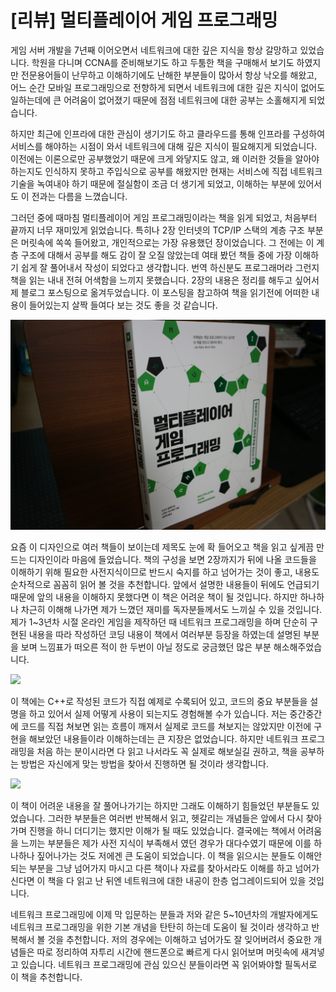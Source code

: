 # [리뷰] 멀티플레이어 게임 프로그래밍

게임 서버 개발을 7년째 이어오면서 네트워크에 대한 깊은 지식을 항상 갈망하고 있었습니다. 학원을 다니며 CCNA를 준비해보기도 하고 두툼한 책을 구매해서 보기도 하였지만 전문용어들이 난무하고 이해하기에도 난해한 부분들이 많아서 항상 낙오를 해왔고, 어느 순간 모바일 프로그래밍으로 전향하게 되면서 네트워크에 대한 깊은 지식이 없어도 일하는데에 큰 어려움이 없어졌기 때문에 점점 네트워크에 대한 공부는 소홀해지게 되었습니다. 



하지만 최근에 인프라에 대한 관심이 생기기도 하고 클라우드를 통해 인프라를 구성하여 서비스를 해야하는 시점이 와서 네트워크에 대해 깊은 지식이 필요해지게 되었습니다. 이전에는 이론으로만 공부했었기 때문에 크게 와닿지도 않고, 왜 이러한 것들을 알아야하는지도 인식하지 못하고 주입식으로 공부를 해왔지만 현재는 서비스에 직접 네트워크 기술을 녹여내야 하기 때문에 절실함이 조금 더 생기게 되었고, 이해하는 부분에 있어서도 이 전과는 다름을 느꼈습니다. 



그러던 중에 때마침 멀티플레이어 게임 프로그래밍이라는 책을 읽게 되었고, 처음부터 끝까지 너무 재미있게 읽었습니다. 특히나 2장 인터넷의 TCP/IP 스택의 계층 구조 부분은 머릿속에 쏙쏙 들어왔고, 개인적으로는 가장 유용했던 장이었습니다. 그 전에는 이 계층 구조에 대해서 공부를 해도 감이 잘 오질 않았는데 여태 봤던 책들 중에 가장 이해하기 쉽게 잘 풀어내서 작성이 되었다고 생각합니다. 번역 하신분도 프로그래머라 그런지 책을 읽는 내내 전혀 어색함을 느끼지 못했습니다. 2장의 내용은 정리를 해두고 싶어서 제 블로그 포스팅으로 옮겨두었습니다. 이 포스팅을 참고하여 책을 읽기전에 어떠한 내용이 들어있는지 살짝 들여다 보는 것도 좋을 것 같습니다.



![](images/review_1.JPG)



요즘 이 디자인으로 여러 책들이 보이는데 제목도 눈에 확 들어오고 책을 읽고 싶게끔 만드는 디자인이라 마음에 들었습니다. 책의 구성을 보면 2장까지가 뒤에 나올 코드들을 이해하기 위해 필요한 사전지식이므로 반드시 숙지를 하고 넘어가는 것이 좋고, 내용도 순차적으로 꼼꼼히 읽어 볼 것을 추천합니다. 앞에서 설명한 내용들이 뒤에도 언급되기 때문에 앞의 내용을 이해하지 못했다면 이 책은 어려운 책이 될 것입니다. 하지만 하나하나 차근히 이해해 나가면 제가 느꼈던 재미를 독자분들께서도 느끼실 수 있을 것입니다. 제가 1~3년차 시절 온라인 게임을 제작하던 때 네트워크 프로그래밍을 하며 단순히 구현된 내용을 따라 작성하던 코딩 내용이 책에서 여러부분 등장을 하였는데 설명된 부분을 보며 느낌표가 떠오른 적이 한 두번이 아닐 정도로 궁금했던 많은 부분 해소해주었습니다.



![](images/review_2.JPG)



이 책에는 C++로 작성된 코드가 직접 예제로 수록되어 있고, 코드의 중요 부분들을 설명을 하고 있어서 실제 어떻게 사용이 되는지도 경험해볼 수가 있습니다. 저는 중간중간에 코드를 직접 쳐보면 읽는 흐름이 깨져서 실제로 코드를 쳐보지는 않았지만 이전에 구현을 해보았던 내용들이라 이해하는데는 큰 지장은 없었습니다. 하지만 네트워크 프로그래밍을 처음 하는 분이시라면 다 읽고 나서라도 꼭 실제로 해보실길 권하고, 책을 공부하는 방법은 자신에게 맞는 방법을 찾아서 진행하면 될 것이라 생각합니다.



![](images/review_3.JPG)



이 책이 어려운 내용을 잘 풀어나가기는 하지만 그래도 이해하기 힘들었던 부분들도 있었습니다. 그러한 부분들은 여러번 반복해서 읽고, 헷갈리는 개념들은 앞에서 다시 찾아가며 진행을 하니 더디기는 했지만 이해가 될 때도 있었습니다. 결국에는 책에서 어려움을 느끼는 부분들은 제가 사전 지식이 부족해서 였던 경우가 대다수였기 때문에 이를 하나하나 짚어나가는 것도 저에겐 큰 도움이 되었습니다. 이 책을 읽으시는 분들도 이해안되는 부분을 그냥 넘어가지 마시고 다른 책이나 자료를 찾아서라도 이해를 하고 넘어가신다면 이 책을 다 읽고 난 뒤엔 네트워크에 대한 내공이 한층 업그레이드되어 있을 것입니다.



네트워크 프로그래밍에 이제 막 입문하는 분들과 저와 같은 5~10년차의 개발자에게도 네트워크 프로그래밍을 위한 기본 개념을 탄탄히 하는데 도움이 될 것이라 생각하고 반복해서 볼 것을 추천합니다. 저의 경우에는 이해하고 넘어가도 잘 잊어버려서 중요한 개념들은 따로 정리하여 자투리 시간에 핸드폰으로 빠르게 다시 읽어보며 머릿속에 새겨넣고 있습니다. 네트워크 프로그래밍에 관심 있으신 분들이라면 꼭 읽어봐야할 필독서로 이 책을 추천합니다.